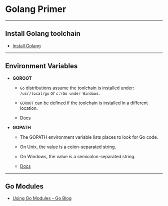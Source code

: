 # Golang Primer


---

## Install Golang toolchain

* [Install Golang](https://golang.org/doc/install#tarball_non_standard)

---

## Environment Variables

* __GOROOT__

  * `Go` distributions assume the toolchain is installed under: `/usr/local/go` or `c:\Go under Windows`.

  * `GOROOT` can be defined if the toolchain is installed in a different location.

  * [Docs](https://golang.org/doc/manage-install)

* __GOPATH__

  * The GOPATH environment variable lists places to look for Go code. 
  
  * On Unix, the value is a colon-separated string. 
  
  * On Windows, the value is a semicolon-separated string.

  * [Docs](https://golang.org/cmd/go/#hdr-GOPATH_environment_variable)

---

## Go Modules

* [Using Go Modules - Go Blog](https://blog.golang.org/using-go-modules)
